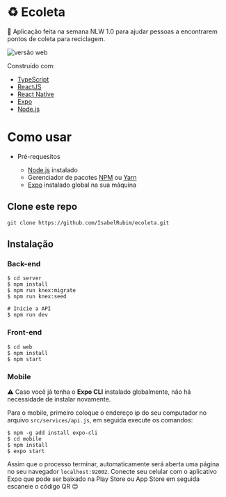 # :recycle: Ecoleta

:rocket: Aplicação feita na semana NLW 1.0 para ajudar pessoas a encontrarem pontos de coleta para reciclagem.

![versão web](https://i.imgur.com/q4Ii3Bd.png)

Construído com:
- [TypeScript](https://www.typescriptlang.org/)
- [ReactJS](https://reactjs.org/)
- [React Native](https://reactnative.dev/)
- [Expo](https://expo.io/)
- [Node.js](https://nodejs.org/en/)

# Como usar

- Pré-requesitos

  - [Node.js](https://nodejs.org/en/) instalado
  - Gerenciador de pacotes [NPM](https://www.npmjs.com/) ou [Yarn](https://yarnpkg.com/)
  - [Expo](https://expo.io/) instalado global na sua máquina

## Clone este repo

``git clone https://github.com/IsabelRubim/ecoleta.git``

## Instalação

### Back-end

```
$ cd server
$ npm install
$ npm run knex:migrate
$ npm run knex:seed

# Inicie a API
$ npm run dev
```

### Front-end

```
$ cd web
$ npm install
$ npm start
```

### Mobile

:warning: Caso você já tenha o **Expo CLI** instalado globalmente, não há necessidade de instalar novamente.

Para o mobile, primeiro coloque o endereço ip do seu computador no arquivo `src/services/api.js`, em seguida execute os comandos:

```
$ npm -g add install expo-cli
$ cd mobile
$ npm install
$ expo start
```

Assim que o processo terminar, automaticamente será aberta uma página no seu navegador `localhost:92002`. 
Conecte seu celular com o aplicativo Expo que pode ser baixado na Play Store ou App Store em seguida escaneie o código QR :blush:
